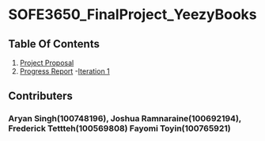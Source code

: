 # SOFE3650_FinalProject_YeezyBooks
## Table Of Contents
1. [Project Proposal](https://github.com/joshRam0214/SOFE3650_FinalProject_YeezyBooks/tree/main/Final%20Project%20Proposal)
2. [Progress Report](https://github.com/joshRam0214/SOFE3650_FinalProject_YeezyBooks/tree/main/Final%20Project%20Progress%20Report)
  -[Iteration 1](https://github.com/joshRam0214/SOFE3650_FinalProject_YeezyBooks/blob/main/Final%20Project%20Progress%20Report/ADD%20Iteration1.pdf)


## Contributers
### Aryan Singh(100748196), Joshua Ramnaraine(100692194), Frederick Tettteh(100569808) Fayomi Toyin(100765921)
